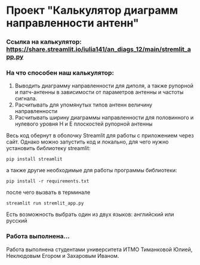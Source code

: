  # Проект "Калькулятор диаграмм направленности антенн"
 
 ### Ссылка на калькулятор: https://share.streamlit.io/iulia141/an_diags_12/main/stremlit_app.py

### На что способен наш калькулятор:
1. Выводить диаграмму направленности для диполя, а также рупорной и патч-антенны в зависимости от параметров антенны и частоты сигнала.
2. Расчитывать для упомянутых типов антенн величину направленности
3. Расчитывать ширину диаграммы направленности для половинного и нулевого уровня H и E плоскостей рупорной антенны


Весь код обернут в оболочку Streamlit для работы с приложением через сайт. Однако можно запустить код и локально, для чего нужно установить библиотеку streamlit:

    pip install streamlit

а также другие необходимые для работы программы библиотеки:

    pip install -r requirements.txt

после чего вызвать в терминале

    streamlit run stremlit_app.py

Есть возможность выбрать один из двух языков: английский или русский

### Работа выполнена...
Работа выполнена студентами университета ИТМО Тиманковой Юлией, Неклюдовым Егором и Захаровым Иваном.
